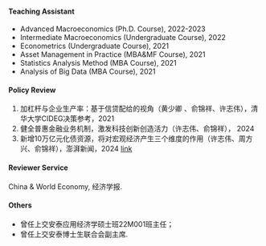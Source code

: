 #### Teaching Assistant
* Advanced Macroeconomics (Ph.D. Course), 2022-2023
* Intermediate Macroeconomics (Undergraduate Course), 2022
* Econometrics (Undergraduate Course), 2021
* Asset Management in Practice (MBA&MF Course), 2021
* Statistics Analysis Method (MBA Course), 2021
* Analysis of Big Data (MBA Course), 2021

#### Policy Review
1. 加杠杆与企业生产率：基于信贷配给的视角（黄少卿 、俞锦祥、许志伟），清华大学CIDEG决策参考，2021
2. 健全普惠金融业务机制，激发科技创新创造活力（许志伟、俞锦祥）， 2024
3. 新增10万亿元化债资源，将对宏观经济产生三个维度的作用（许志伟、周方兴、俞锦祥），澎湃新闻，2024 [link](https://m.thepaper.cn/newsDetail_forward_29289953) 

#### Reviewer Service
China & World Economy, 经济学报.

#### Others
* 曾任上交安泰应用经济学硕士班22M001班主任；
* 曾任上交安泰博士生联合会副主席.
